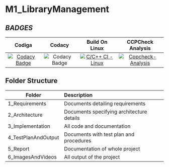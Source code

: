 # M1_LibraryManagement

## _BADGES_
|Codiga|Codacy|Build On Linux|CCPCheck Analysis|
|:--:|:--:|:--:|:--:|
|[![Codacy Badge](https://app.codacy.com/project/badge/Grade/dd7ecc9f87194789be9b6e93d390b327)](https://www.codacy.com/gh/sachinr24/M1_LibraryManagement/dashboard?utm_source=github.com&amp;utm_medium=referral&amp;utm_content=sachinr24/M1_LibraryManagement&amp;utm_campaign=Badge_Grade)|![Codacy Badge](https://api.codiga.io/project/32241/score/svg)|[![C/C++ CI - Linux](https://github.com/sachinr24/M1_LibraryManagement/actions/workflows/c-cpp.yml/badge.svg)](https://github.com/sachinr24/M1_LibraryManagement/actions/workflows/c-cpp.yml)|[![Cppcheck-Analysis](https://github.com/sachinr24/M1_LibraryManagement/actions/workflows/analysis.yml/badge.svg)](https://github.com/sachinr24/M1_LibraryManagement/actions/workflows/analysis.yml)|

## Folder Structure
| Folder | Description |
| -------|:------------|
| 1_Requirements | Documents detailing requirements |
| 2_Architecture | Documents specifying architecture details |
| 3_Implementation | All code and documentation |
| 4_TestPlanAndOutput | Documents with test plan and procedures |
| 5_Report | Documentation of whole project |
| 6_ImagesAndVideos | All output of the project |
